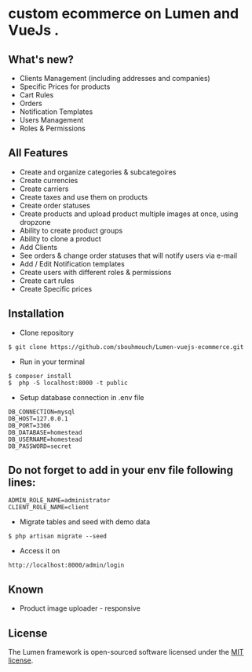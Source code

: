 #  custom ecommerce on Lumen and VueJs  .
## What's new?
- Clients Management (including addresses and companies)
- Specific Prices for products
- Cart Rules
- Orders
- Notification Templates
- Users Management
- Roles & Permissions

## All Features
- Create and organize categories & subcategoires
- Create currencies
- Create carriers
- Create taxes and use them on products
- Create order statuses
- Create products and upload product multiple images at once, using dropzone
- Ability to create product groups
- Ability to clone a product
- Add Clients
- See orders & change order statuses that will notify users via e-mail
- Add / Edit Notification templates
- Create users with different roles & permissions
- Create cart rules
- Create Specific prices

## Installation
- Clone repository
```
$ git clone https://github.com/sbouhmouch/Lumen-vuejs-ecommerce.git
```
- Run in your terminal
```
$ composer install
$  php -S localhost:8000 -t public
```
- Setup database connection in .env file
```
DB_CONNECTION=mysql
DB_HOST=127.0.0.1
DB_PORT=3306
DB_DATABASE=homestead
DB_USERNAME=homestead
DB_PASSWORD=secret
```

## Do not forget to add in your env file following lines:
```
ADMIN_ROLE_NAME=administrator
CLIENT_ROLE_NAME=client
```

- Migrate tables and seed with demo data
```
$ php artisan migrate --seed
```

- Access it on
```
http://localhost:8000/admin/login
```

## Known 
- Product image uploader - responsive

## License

The Lumen framework is open-sourced software licensed under the [MIT license](https://opensource.org/licenses/MIT).
